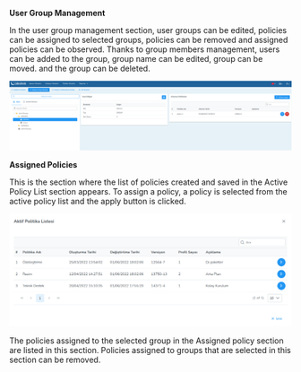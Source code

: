 **User Group Management**

In the user group management section, user groups can be edited, policies can be assigned to selected groups,
policies can be removed and assigned policies can be observed.
Thanks to group members management, users can be added to the group, group name can be edited, group can be moved.
and the group can be deleted.

[![Kullanıcı Grup Yönetimi](../images/userGroupManagement/userGroupManagement.png)](../images/userGroupManagement/userGroupManagement.png)


**Assigned Policies**

This is the section where the list of policies created and saved in the Active Policy List section appears.
To assign a policy, a policy is selected from the active policy list and the apply button is clicked.

[![Kullanıcı Grup Yönetimi](../images/userGroupManagement/activePolicyList.png)](../images/userGroupManagement/activePolicyList.png)

The policies assigned to the selected group in the Assigned policy section are listed in this section. Policies assigned to groups that are selected in this section can be removed.
<link href=/lider3.0/assets/style.css rel=stylesheet></link>
